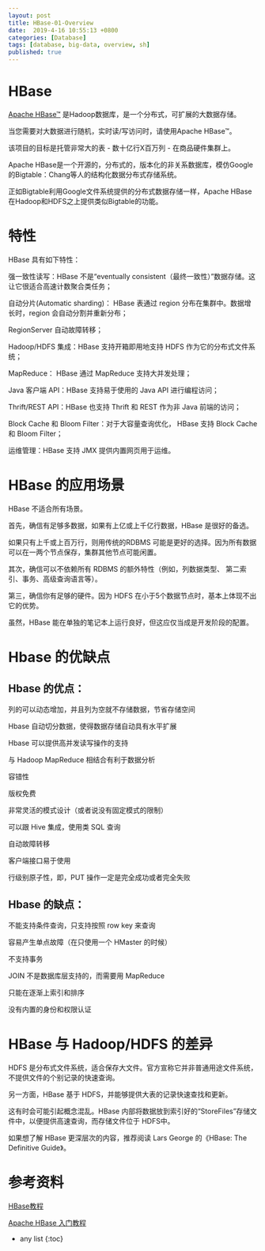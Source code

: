 ```yaml
---
layout: post
title: HBase-01-Overview
date:  2019-4-16 10:55:13 +0800
categories: [Database]
tags: [database, big-data, overview, sh]
published: true
---
```


# HBase

[Apache HBase™](http://hbase.apache.org/#) 是Hadoop数据库，是一个分布式，可扩展的大数据存储。

当您需要对大数据进行随机，实时读/写访问时，请使用Apache HBase™。 

该项目的目标是托管非常大的表 - 数十亿行X百万列 - 在商品硬件集群上。 

Apache HBase是一个开源的，分布式的，版本化的非关系数据库，模仿Google的Bigtable：Chang等人的结构化数据分布式存储系统。 

正如Bigtable利用Google文件系统提供的分布式数据存储一样，Apache HBase在Hadoop和HDFS之上提供类似Bigtable的功能。

# 特性

HBase 具有如下特性：

强一致性读写：HBase 不是“eventually consistent（最终一致性）”数据存储。这让它很适合高速计数聚合类任务；

自动分片(Automatic sharding)： HBase 表通过 region 分布在集群中。数据增长时，region 会自动分割并重新分布；

RegionServer 自动故障转移；

Hadoop/HDFS 集成：HBase 支持开箱即用地支持 HDFS 作为它的分布式文件系统；

MapReduce： HBase 通过 MapReduce 支持大并发处理；

Java 客户端 API：HBase 支持易于使用的 Java API 进行编程访问；

Thrift/REST API：HBase 也支持 Thrift 和 REST 作为非 Java 前端的访问；

Block Cache 和 Bloom Filter：对于大容量查询优化， HBase 支持 Block Cache 和 Bloom Filter；

运维管理：HBase 支持 JMX 提供内置网页用于运维。

# HBase 的应用场景

HBase 不适合所有场景。

首先，确信有足够多数据，如果有上亿或上千亿行数据，HBase 是很好的备选。

如果只有上千或上百万行，则用传统的RDBMS 可能是更好的选择。因为所有数据可以在一两个节点保存，集群其他节点可能闲置。

其次，确信可以不依赖所有 RDBMS 的额外特性（例如，列数据类型、 第二索引、事务、高级查询语言等）。

第三，确信你有足够的硬件。因为 HDFS 在小于5个数据节点时，基本上体现不出它的优势。

虽然，HBase 能在单独的笔记本上运行良好，但这应仅当成是开发阶段的配置。

# Hbase 的优缺点

## Hbase 的优点：

列的可以动态增加，并且列为空就不存储数据，节省存储空间

Hbase 自动切分数据，使得数据存储自动具有水平扩展

Hbase 可以提供高并发读写操作的支持

与 Hadoop MapReduce 相结合有利于数据分析

容错性

版权免费

非常灵活的模式设计（或者说没有固定模式的限制）

可以跟 Hive 集成，使用类 SQL 查询

自动故障转移

客户端接口易于使用

行级别原子性，即，PUT 操作一定是完全成功或者完全失败

## Hbase 的缺点：

不能支持条件查询，只支持按照 row key 来查询

容易产生单点故障（在只使用一个 HMaster 的时候）

不支持事务

JOIN 不是数据库层支持的，而需要用 MapReduce

只能在逐渐上索引和排序

没有内置的身份和权限认证

# HBase 与 Hadoop/HDFS 的差异

HDFS 是分布式文件系统，适合保存大文件。官方宣称它并非普通用途文件系统，不提供文件的个别记录的快速查询。

另一方面，HBase 基于 HDFS，并能够提供大表的记录快速查找和更新。

这有时会可能引起概念混乱。HBase 内部将数据放到索引好的“StoreFiles”存储文件中，以便提供高速查询，而存储文件位于 HDFS中。

如果想了解 HBase 更深层次的内容，推荐阅读 Lars George 的《HBase: The Definitive Guide》。

# 参考资料

[HBase教程](https://www.yiibai.com/hbase/)

[Apache HBase 入门教程](http://www.importnew.com/21958.html)

* any list
{:toc}











